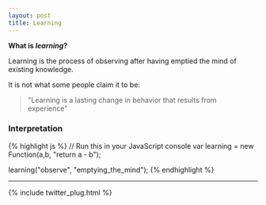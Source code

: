 ```yaml
---
layout: post
title: Learning
---
```

**What is *learning*?**

<div class="message">
  Learning is the process of observing after having emptied the mind of existing knowledge.
</div>

It is not what some people claim it to be:
> "Learning is a lasting change in behavior that results from experience"

### Interpretation

{% highlight js %}
// Run this in your JavaScript console
var learning = new Function(a,b, "return a - b");

learning("observe", "emptying_the_mind");
{% endhighlight %}

-----

{% include twitter_plug.html %}
